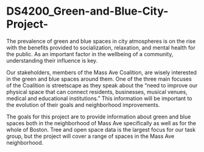 # DS4200_Green-and-Blue-City-Project-
The prevalence of green and blue spaces in city atmospheres is on the rise with the benefits provided to socialization, relaxation, and mental health for the public. As an important factor in the wellbeing of a community, understanding their influence is key.

Our stakeholders, members of the Mass Ave Coalition, are wisely interested in the green and blue spaces around them. One of the three main focuses of the Coalition is streetscape as they speak about the “need to improve our physical space that can connect residents, businesses, musical venues, medical and educational institutions.” This information will be important to the evolution of their goals and neighborhood improvements.

The goals for this project are to provide information about green and blue spaces both in the neighborhood of Mass Ave specifically as well as for the whole of Boston. Tree and open space data is the largest focus for our task group, but the project will cover a range of spaces in the Mass Ave neighborhood.

